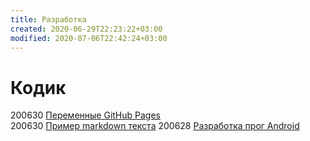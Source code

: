 ```yaml
---
title: Разработка
created: 2020-06-29T22:23:22+03:00
modified: 2020-07-06T22:42:24+03:00
---
```


# Кодик


200630 [Переменные GitHub Pages](./200630-gh-pages-vars.md)  
200630 [Пример markdown текста](./200630-md-example.md)
200628 [Разработка прог Android](200628_android_разработка.md)